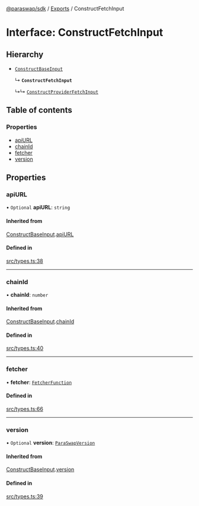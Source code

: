 [@paraswap/sdk](../README.md) / [Exports](../modules.md) / ConstructFetchInput

# Interface: ConstructFetchInput

## Hierarchy

- [`ConstructBaseInput`](internal_.ConstructBaseInput.md)

  ↳ **`ConstructFetchInput`**

  ↳↳ [`ConstructProviderFetchInput`](ConstructProviderFetchInput.md)

## Table of contents

### Properties

- [apiURL](ConstructFetchInput.md#apiurl)
- [chainId](ConstructFetchInput.md#chainid)
- [fetcher](ConstructFetchInput.md#fetcher)
- [version](ConstructFetchInput.md#version)

## Properties

### apiURL

• `Optional` **apiURL**: `string`

#### Inherited from

[ConstructBaseInput](internal_.ConstructBaseInput.md).[apiURL](internal_.ConstructBaseInput.md#apiurl)

#### Defined in

[src/types.ts:38](https://github.com/paraswap/paraswap-sdk/blob/master/src/types.ts#L38)

___

### chainId

• **chainId**: `number`

#### Inherited from

[ConstructBaseInput](internal_.ConstructBaseInput.md).[chainId](internal_.ConstructBaseInput.md#chainid)

#### Defined in

[src/types.ts:40](https://github.com/paraswap/paraswap-sdk/blob/master/src/types.ts#L40)

___

### fetcher

• **fetcher**: [`FetcherFunction`](../modules.md#fetcherfunction)

#### Defined in

[src/types.ts:66](https://github.com/paraswap/paraswap-sdk/blob/master/src/types.ts#L66)

___

### version

• `Optional` **version**: [`ParaSwapVersion`](../modules.md#paraswapversion)

#### Inherited from

[ConstructBaseInput](internal_.ConstructBaseInput.md).[version](internal_.ConstructBaseInput.md#version)

#### Defined in

[src/types.ts:39](https://github.com/paraswap/paraswap-sdk/blob/master/src/types.ts#L39)

